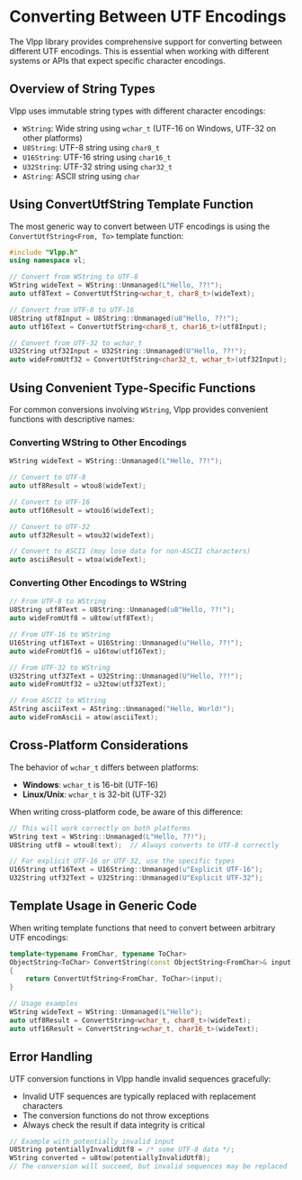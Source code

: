 # Converting Between UTF Encodings

The Vlpp library provides comprehensive support for converting between different UTF encodings. This is essential when working with different systems or APIs that expect specific character encodings.

## Overview of String Types

Vlpp uses immutable string types with different character encodings:

- `WString`: Wide string using `wchar_t` (UTF-16 on Windows, UTF-32 on other platforms)
- `U8String`: UTF-8 string using `char8_t`
- `U16String`: UTF-16 string using `char16_t`
- `U32String`: UTF-32 string using `char32_t`
- `AString`: ASCII string using `char`

## Using ConvertUtfString Template Function

The most generic way to convert between UTF encodings is using the `ConvertUtfString<From, To>` template function:

```cpp
#include "Vlpp.h"
using namespace vl;

// Convert from WString to UTF-8
WString wideText = WString::Unmanaged(L"Hello, ??!");
auto utf8Text = ConvertUtfString<wchar_t, char8_t>(wideText);

// Convert from UTF-8 to UTF-16
U8String utf8Input = U8String::Unmanaged(u8"Hello, ??!");
auto utf16Text = ConvertUtfString<char8_t, char16_t>(utf8Input);

// Convert from UTF-32 to wchar_t
U32String utf32Input = U32String::Unmanaged(U"Hello, ??!");
auto wideFromUtf32 = ConvertUtfString<char32_t, wchar_t>(utf32Input);
```

## Using Convenient Type-Specific Functions

For common conversions involving `WString`, Vlpp provides convenient functions with descriptive names:

### Converting WString to Other Encodings

```cpp
WString wideText = WString::Unmanaged(L"Hello, ??!");

// Convert to UTF-8
auto utf8Result = wtou8(wideText);

// Convert to UTF-16
auto utf16Result = wtou16(wideText);

// Convert to UTF-32
auto utf32Result = wtou32(wideText);

// Convert to ASCII (may lose data for non-ASCII characters)
auto asciiResult = wtoa(wideText);
```

### Converting Other Encodings to WString

```cpp
// From UTF-8 to WString
U8String utf8Text = U8String::Unmanaged(u8"Hello, ??!");
auto wideFromUtf8 = u8tow(utf8Text);

// From UTF-16 to WString
U16String utf16Text = U16String::Unmanaged(u"Hello, ??!");
auto wideFromUtf16 = u16tow(utf16Text);

// From UTF-32 to WString
U32String utf32Text = U32String::Unmanaged(U"Hello, ??!");
auto wideFromUtf32 = u32tow(utf32Text);

// From ASCII to WString
AString asciiText = AString::Unmanaged("Hello, World!");
auto wideFromAscii = atow(asciiText);
```

## Cross-Platform Considerations

The behavior of `wchar_t` differs between platforms:
- **Windows**: `wchar_t` is 16-bit (UTF-16)
- **Linux/Unix**: `wchar_t` is 32-bit (UTF-32)

When writing cross-platform code, be aware of this difference:

```cpp
// This will work correctly on both platforms
WString text = WString::Unmanaged(L"Hello, ??!");
U8String utf8 = wtou8(text);  // Always converts to UTF-8 correctly

// For explicit UTF-16 or UTF-32, use the specific types
U16String utf16Text = U16String::Unmanaged(u"Explicit UTF-16");
U32String utf32Text = U32String::Unmanaged(U"Explicit UTF-32");
```

## Template Usage in Generic Code

When writing template functions that need to convert between arbitrary UTF encodings:

```cpp
template<typename FromChar, typename ToChar>
ObjectString<ToChar> ConvertString(const ObjectString<FromChar>& input)
{
    return ConvertUtfString<FromChar, ToChar>(input);
}

// Usage examples
WString wideText = WString::Unmanaged(L"Hello");
auto utf8Result = ConvertString<wchar_t, char8_t>(wideText);
auto utf16Result = ConvertString<wchar_t, char16_t>(wideText);
```

## Error Handling

UTF conversion functions in Vlpp handle invalid sequences gracefully:
- Invalid UTF sequences are typically replaced with replacement characters
- The conversion functions do not throw exceptions
- Always check the result if data integrity is critical

```cpp
// Example with potentially invalid input
U8String potentiallyInvalidUtf8 = /* some UTF-8 data */;
WString converted = u8tow(potentiallyInvalidUtf8);
// The conversion will succeed, but invalid sequences may be replaced
```